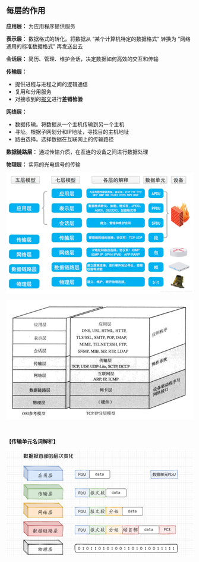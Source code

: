 ## 每层的作用

**应用层：** 为应用程序提供服务

**表示层：** 数据格式的转化。将数据从 “某个计算机特定的数据格式” 转换为 “网络通用的标准数据格式” 再发送出去

**会话层：** 简历、管理、维护会话，决定数据如何高效的交互和传输

**传输层：** 

- 提供进程与进程之间的逻辑通信
- 复用和分用服务
- 对接收到的<u>报文</u>进行**差错检验**

**网络层：**

- 数据传输。将数据从一个主机传输到另一个主机
- 寻址。根据子网划分和IP地址，寻找目的主机地址
- 路由选择。选择数据在互联网上的传输路径

**数据链路层：** 通过传输介质，在互连的设备之间进行数据处理

**物理层：** 实际的光电信号的传输

![](【OSI-TCP网络模型】.assets/20200720104328.png)

![](【OSI-TCP网络模型】.assets/20200720104109.png)



<br>







**【传输单元名词解析】**

![](【OSI-TCP网络模型】.assets/20200720115308.png)